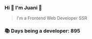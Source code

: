 ### Hi 👋 I&#39;m Juani 🦁

> I&#39;m a Frontend Web Developer SSR

### 📚 Days being a developer: 895
